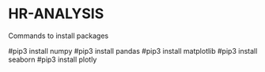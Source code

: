 # HR-ANALYSIS

Commands to install packages

#pip3 install numpy
#pip3 install pandas
#pip3 install matplotlib
#pip3 install seaborn
#pip3 install plotly
